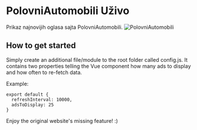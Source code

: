 # PolovniAutomobili Uživo

Prikaz najnovijih oglasa sajta PolovniAutomobili.
![PolovniAutomobili](https://www.polovniautomobili.com/images/polovniautomobili.com_1200x630.gif)

## How to get started

Simply create an additional file/module to the root folder called config.js. It contains two properties telling the Vue component how many ads to display and how often to re-fetch data.

Example:

~~~~
export default {
  refreshInterval: 10000,
  adsToDisplay: 25
}
~~~~

Enjoy the original website's missing feature! :)

